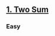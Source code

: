 [1. Two Sum](https://leetcode.com/problems/two-sum/)
---------------------------------------------------------------------------------------------------------------------------------------------

### Easy
